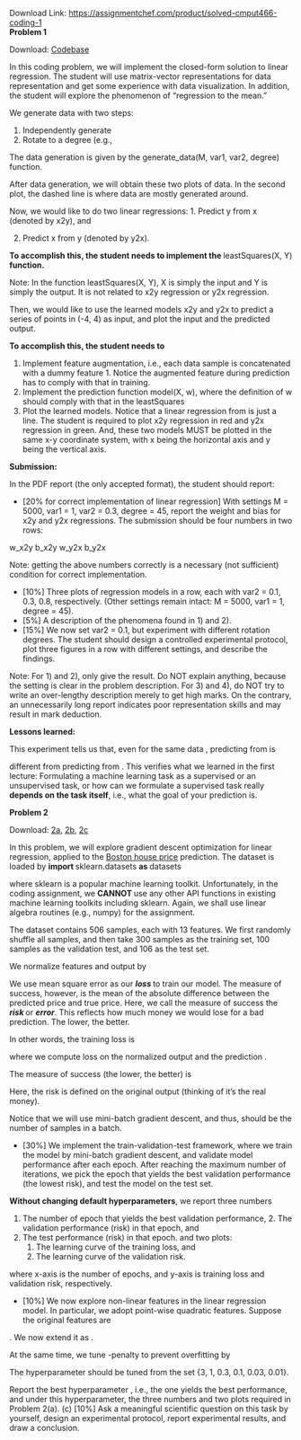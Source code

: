 Download Link: https://assignmentchef.com/product/solved-cmput466-coding-1
<br>
<strong>Problem 1</strong>

Download: <a href="https://drive.google.com/open?id=1ZrLiXmk62pVDHyvmUEBztxgqJ3_0J-2m">Codebase</a>

In this coding problem, we will implement the closed-form solution to linear regression. The student will use matrix-vector representations for data representation and get some experience with data visualization. In addition, the student will explore the phenomenon of “regression to the mean.”

We generate data with two steps:

<ol>

 <li>Independently generate</li>

 <li>Rotate to a degree (e.g.,</li>

</ol>

The data generation is given by the generate_data(M, var1, var2, degree) function.

After data generation, we will obtain these two plots of data. In the second plot, the dashed line is where data are mostly generated around.

Now, we would like to do two linear regressions: 1. Predict y from x (denoted by x2y), and

<ol start="2">

 <li>Predict x from y (denoted by y2x).</li>

</ol>

<strong>To accomplish this, the student needs to implement the </strong>leastSquares(X, Y) <strong>function.</strong>

Note: In the function leastSquares(X, Y), X is simply the input and Y is simply the output. It is not related to x2y regression or y2x regression.

Then, we would like to use the learned models x2y and y2x to predict a series of points in (-4, 4) as input, and plot the input and the predicted output.

<strong>To accomplish this, the student needs to</strong>

<ol>

 <li>Implement feature augmentation, i.e., each data sample is concatenated with a dummy feature 1. Notice the augmented feature during prediction has to comply with that in training.</li>

 <li>Implement the prediction function model(X, w), where the definition of w should comply with that in the leastSquares</li>

 <li>Plot the learned models. Notice that a linear regression from is just a line. The student is required to plot x2y regression in red and y2x regression in green. And, these two models MUST be plotted in the same x-y coordinate system, with x being the horizontal axis and y being the vertical axis.</li>

</ol>

<strong>Submission:</strong>

In the PDF report (the only accepted format), the student should report:

<ul>

 <li>[20% for correct implementation of linear regression] With settings M = 5000, var1 = 1, var2 = 0.3, degree = 45, report the weight and bias for x2y and y2x regressions. The submission should be four numbers in two rows:</li>

</ul>

w_x2y    b_x2y w_y2x    b_y2x

Note: getting the above numbers correctly is a necessary (not sufficient) condition for correct implementation.

<ul>

 <li>[10%] Three plots of regression models in a row, each with var2 = 0.1, 0.3, 0.8, respectively. (Other settings remain intact: M = 5000, var1 = 1, degree = 45).</li>

 <li>[5%] A description of the phenomena found in 1) and 2).</li>

 <li>[15%] We now set var2 = 0.1, but experiment with different rotation degrees. The student should design a controlled experimental protocol, plot three figures in a row with different settings, and describe the findings.</li>

</ul>

Note: For 1) and 2), only give the result. Do NOT explain anything, because the setting is clear in the problem description. For 3) and 4), do NOT try to write an over-lengthy description merely to get high marks. On the contrary, an unnecessarily long report indicates poor representation skills and may result in mark deduction.

<strong>Lessons learned:</strong>

This experiment tells us that, even for the same data , predicting  from  is

different from predicting  from . This verifies what we learned in the first lecture: Formulating a machine learning task as a supervised or an unsupervised task, or how can we formulate a supervised task really <strong>depends on the task itself</strong>, i.e., what the goal of your prediction is.

<strong>Problem 2 </strong>

Download: <a href="https://drive.google.com/open?id=1US3esCMmV_T55efdHqGG5VTYrh4r4MmH">2a</a>, <a href="https://drive.google.com/open?id=1wz-zEqmzur0OPPh8Fnlut0j2Wbuvw8eL">2b</a>, <a href="https://drive.google.com/open?id=1xeLTGoDCZ0ec4yj8E-PTgcrhUk_HTpq5">2c</a>

In this problem, we will explore gradient descent optimization for linear regression, applied to the <a href="https://scikit-learn.org/stable/datasets/index.html#boston-dataset">Boston house price</a> prediction. The dataset is loaded by <strong>import </strong>sklearn.datasets <strong>as </strong>datasets

where sklearn is a popular machine learning toolkit. Unfortunately, in the coding assignment, we <strong>CANNOT </strong>use any other API functions in existing machine learning toolkits including sklearn. Again, we shall use linear algebra routines (e.g., numpy) for the assignment.

The dataset contains 506 samples, each with 13 features. We first randomly shuffle all samples, and then take 300 samples as the training set, 100 samples as the validation test, and 106 as the test set.

We normalize features and output by

We use mean square error as our <strong><em>loss </em></strong>to train our model. The measure of success, however, is the mean of the absolute difference between the predicted price and true price. Here, we call the measure of success the <strong><em>risk </em></strong>or <strong><em>error</em></strong>. This reflects how much money we would lose for a bad prediction. The lower, the better.

In other words, the training loss is

where we compute loss on the normalized output  and the prediction .

The measure of success (the lower, the better) is

Here, the risk is defined on the original output (thinking of it’s the real money).

Notice that we will use mini-batch gradient descent, and thus,  should be the number of samples in a batch.

<ul>

 <li>[30%] We implement the train-validation-test framework, where we train the model by mini-batch gradient descent, and validate model performance after each epoch. After reaching the maximum number of iterations, we pick the epoch that yields the best validation performance (the lowest risk), and test the model on the test set.</li>

</ul>

<strong>Without changing default hyperparameters</strong>, we report three numbers

<ol>

 <li>The number of epoch that yields the best validation performance, 2. The validation performance (risk) in that epoch, and</li>

 <li>The test performance (risk) in that epoch. and two plots:

  <ol>

   <li>The learning curve of the training loss, and</li>

   <li>The learning curve of the validation risk.</li>

  </ol></li>

</ol>

where x-axis is the number of epochs, and y-axis is training loss and validation risk, respectively.

<ul>

 <li>[10%] We now explore non-linear features in the linear regression model. In particular, we adopt point-wise quadratic features. Suppose the original features are</li>

</ul>

. We now extend it as .

At the same time, we tune -penalty to prevent overfitting by

The hyperparameter  should be tuned from the set {3, 1, 0.3, 0.1, 0.03, 0.01}.

Report the best hyperparameter , i.e., the one yields the best performance, and under this hyperparameter, the three numbers and two plots required in Problem 2(a). (c) [10%] Ask a meaningful scientific question on this task by yourself, design an experimental protocol, report experimental results, and draw a conclusion.